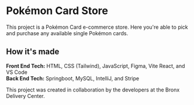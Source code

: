 # Pokémon Card Store
This project is a Pokémon Card e-commerce store. Here you're able to pick and purchase any available single Pokémon cards. 

## How it's made
**Front End Tech:** HTML, CSS (Tailwind), JavaScript, Figma, Vite React, and VS Code <br>
**Back End Tech:** Springboot, MySQL, IntelliJ, and Stripe

This project was created in collaboration by the developers at the Bronx Delivery Center. 
